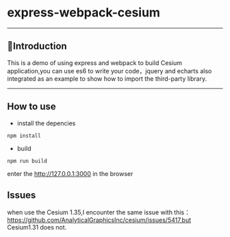 # express-webpack-cesium
---

## Introduction
This is a demo of using express and webpack to build Cesium application,you can use es6 to write your code，jquery and echarts also integrated as an example to show how to import the third-party library.

---
## How to use 
- install the depencies
> 
```
npm install
```
- build 
```
npm run build
```
enter the http://127.0.0.1:3000 in the browser

## Issues
when use the Cesium 1.35,I encounter the same issue with this：https://github.com/AnalyticalGraphicsInc/cesium/issues/5417,but Cesium1.31 does not.
